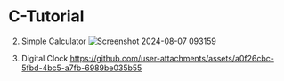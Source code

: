 # C-Tutorial


2. Simple Calculator
 ![Screenshot 2024-08-07 093159](https://github.com/user-attachments/assets/7b5b4cbf-5aa2-422a-af40-048c941ff583)




3. Digital Clock
 https://github.com/user-attachments/assets/a0f26cbc-5fbd-4bc5-a7fb-6989be035b55



